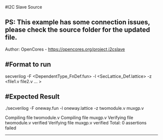 #I2C Slave Source

PS: This example has some connection issues, please check the source folder for the updated file.
-------------------------
Author: OpenCores - https://opencores.org/project,i2cslave

#Format to run
--------------------------

secverilog -F <DependentType_FnDef.fun> -l <SecLattice_Def.lattice> -z <file1.v file2.v ... > 

#Expected Result
--------------------------

./secverilog -F oneway.fun -l oneway.lattice -z twomodule.v muxgp.v 

Compiling file twomodule.v
Compiling file muxgp.v
Verifying file twomodule.v
verified
Verifying file muxgp.v
verified
Total: 0 assertions failed

----------------------------